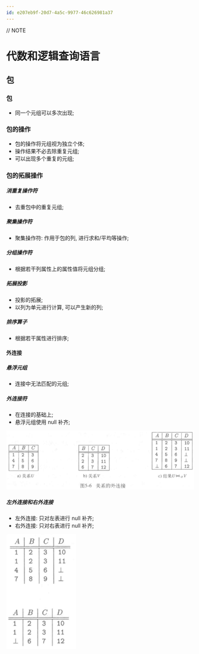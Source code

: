 ```yaml
---
id: e207eb9f-20d7-4a5c-9977-46c626981a37
---
```


// NOTE

# 代数和逻辑查询语言

## 包

### 包

- 同一个元组可以多次出现;

### 包的操作

- 包的操作将元组视为独立个体;
- 操作结果不必去除重复元组;
- 可以出现多个重复的元组;

### 包的拓展操作

##### 消重复操作符

- 去重包中的重复元组;

##### 聚集操作符

- 聚集操作符: 作用于包的列, 进行求和/平均等操作;

##### 分组操作符

- 根据若干列属性上的属性值将元组分组;

##### 拓展投影

- 投影的拓展;
- 以列为单元进行计算, 可以产生新的列;

##### 排序算子

- 根据若干属性进行排序;

#### 外连接

##### 悬浮元组

- 连接中无法匹配的元组;

##### 外连接符

- 在连接的基础上;
- 悬浮元组使用 null 补齐;

![外连接符](./images/2023-11-15-10-41-48.png)

##### 左外连接和右外连接

- 左外连接: 只对左表进行 null 补齐;
- 右外连接: 只对右表进行 null 补齐;

![左外连接和右外连接](./images/2023-11-15-10-42-51.png)
